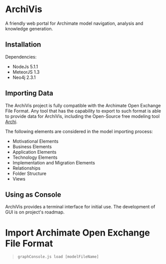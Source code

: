 # ArchiVis

A friendly web portal for Archimate model navigation, analysis and knowledge generation. 

## Installation

Dependencies:

* NodeJs 5.1.1
* MeteorJS 1.3
* Neo4j 2.3.1

## Importing Data

The ArchiVis project is fully compatible with the Archimate Open Exchange File Format. 
Any tool that has the capability to export to such format is able to provide data for ArchiVis, including the Open-Source free modeling tool [Archi](http://www.archimatetool.com/).

The following elements are considered in the model importing process:

* Motivational Elements
* Business Elements
* Application Elements
* Technology Elements
* Implementation and Migration Elements
* Relationships
* Folder Structure
* Views

## Using as Console

ArchiVis provides a terminal interface for initial use. The development of GUI is on project's roadmap.

# Import Archimate Open Exchange File Format

> `graphConsole.js load [modelFileName]`

